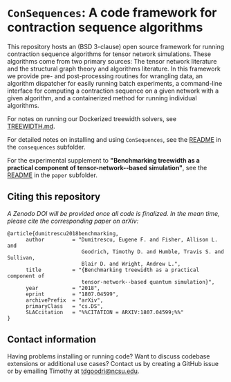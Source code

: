 # `ConSequences`: A code framework for contraction sequence algorithms

This repository hosts an (BSD 3-clause) open source framework for running contraction sequence algorithms for tensor network simulations.
These algorithms come from two primary sources: The tensor network literature and the structural graph theory and algorithms literature.
In this framework we provide pre- and post-processing routines for wrangling data, an algorithm dispatcher for easily running batch experiments, a command-line interface for computing a contraction sequence on a given network with a given algorithm, and a containerized method for running individual algorithms.

For notes on running our Dockerized treewidth solvers, see [TREEWIDTH.md](TREEWIDTH.md).

For detailed notes on installing and using `ConSequences`, see the [README](consequences/README.md) in the `consequences` subfolder.

For the experimental supplement to **"Benchmarking treewidth as a practical component of tensor-network--based simulation"**, see the [README](paper/README.md) in the `paper` subfolder.

## Citing this repository

_A Zenodo DOI will be provided once all code is finalized. In the mean time, please cite the corresponding paper on arXiv:_

```
@article{dumitrescu2018benchmarking,
      author         = "Dumitrescu, Eugene F. and Fisher, Allison L. and
                        Goodrich, Timothy D. and Humble, Travis S. and Sullivan,
                        Blair D. and Wright, Andrew L.",
      title          = "{Benchmarking treewidth as a practical component of
                        tensor-network--based quantum simulation}",
      year           = "2018",
      eprint         = "1807.04599",
      archivePrefix  = "arXiv",
      primaryClass   = "cs.DS",
      SLACcitation   = "%%CITATION = ARXIV:1807.04599;%%"
}
```

## Contact information

Having problems installing or running code? Want to discuss codebase extensions or additional use cases? Contact us by creating a GitHub issue or by emailing Timothy at <tdgoodri@ncsu.edu>.
